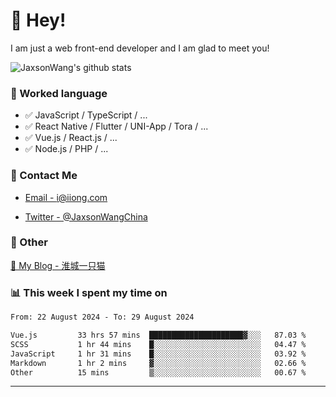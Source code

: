 # 👋 Hey!

I am just a web front-end developer and I am glad to meet you!

![JaxsonWang's github stats](https://github-readme-stats.vercel.app/api?username=JaxsonWang&&show_icons=true&&title_color=1abc9c&&icon_color=1abc9c)


### 📝 Worked language

- ✅ JavaScript / TypeScript / ...
- ✅ React Native / Flutter / UNI-App / Tora / ...
- ✅ Vue.js / React.js / ...
- ✅ Node.js / PHP / ...

### 📮 Contact Me

- [Email - i@iiong.com](mailto:i@iiong.com)

- [Twitter - @JaxsonWangChina](https://twitter.com/JaxsonWangChina)

### 🤪 Other

[📌 My Blog - 淮城一只猫](https://iiong.com)

### 📊 This week I spent my time on

<!--START_SECTION:waka-->

```txt
From: 22 August 2024 - To: 29 August 2024

Vue.js         33 hrs 57 mins  █████████████████████▓░░░   87.03 %
SCSS           1 hr 44 mins    █░░░░░░░░░░░░░░░░░░░░░░░░   04.47 %
JavaScript     1 hr 31 mins    █░░░░░░░░░░░░░░░░░░░░░░░░   03.92 %
Markdown       1 hr 2 mins     ▓░░░░░░░░░░░░░░░░░░░░░░░░   02.66 %
Other          15 mins         ▒░░░░░░░░░░░░░░░░░░░░░░░░   00.67 %
```

<!--END_SECTION:waka-->

---
